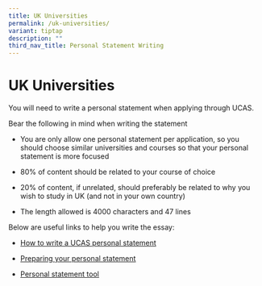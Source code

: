 ```yaml
---
title: UK Universities
permalink: /uk-universities/
variant: tiptap
description: ""
third_nav_title: Personal Statement Writing
---
```

<h1>UK Universities</h1>
<p>You will need to write a personal statement when applying through UCAS.&nbsp;</p>
<p>Bear the following in mind when writing the statement</p>
<ul>
<li>
<p>You are only allow one personal statement per application, so you should
choose similar universities and courses so that your personal statement
is more focused</p>
</li>
<li>
<p>80% of content should be related to your course of choice</p>
</li>
<li>
<p>20% of content, if unrelated, should preferably be related to why you
wish to study in UK (and not in your own country)</p>
</li>
<li>
<p>The length allowed is 4000 characters and 47 lines</p>
</li>
</ul>
<p>Below are useful links to help you write the essay:</p>
<ul>
<li>
<p><a href="https://www.ucas.com/undergraduate/applying-university/how-write-ucas-undergraduate-personal-statement" class="wixui-rich-text__text" rel="noreferrer noopener" target="_blank"><u>How to write a UCAS personal statement</u></a>
</p>
</li>
<li>
<p><a href="https://www.ucas.com/file/4251/download?token=KIC9lMgH" class="wixui-rich-text__text" rel="noreferrer noopener" target="_blank"><u>Preparing your personal statement</u></a>
</p>
</li>
<li>
<p><a href="https://www.ucas.com/undergraduate/applying-university/writing-personal-statement/introducing-personal-statement-tool" class="wixui-rich-text__text" rel="noreferrer noopener" target="_blank"><u>Personal statement tool</u></a>
</p>
</li>
</ul>
<p></p>